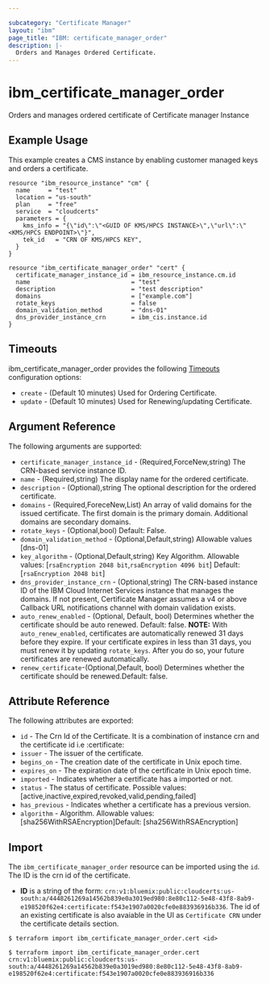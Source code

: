 ```yaml
---

subcategory: "Certificate Manager"
layout: "ibm"
page_title: "IBM: certificate_manager_order"
description: |-
  Orders and Manages Ordered Certificate.
---
```


# ibm\_certificate_manager_order

Orders and manages ordered certificate of Certificate manager Instance

## Example Usage

This example creates a CMS instance by enabling customer managed keys and orders a certificate.
``` hcl
resource "ibm_resource_instance" "cm" {
  name     = "test"
  location = "us-south"
  plan     = "free"
  service  = "cloudcerts"
  parameters = {
    kms_info = "{\"id\":\"<GUID OF KMS/HPCS INSTANCE>\",\"url\":\"<KMS/HPCS ENDPOINT>\"}",
    tek_id   = "CRN OF KMS/HPCS KEY",
  }
}

resource "ibm_certificate_manager_order" "cert" {
  certificate_manager_instance_id = ibm_resource_instance.cm.id
  name                            = "test"
  description                     = "test description"
  domains                         = ["example.com"]
  rotate_keys                     = false
  domain_validation_method        = "dns-01"
  dns_provider_instance_crn       = ibm_cis.instance.id
}
```

## Timeouts

ibm_certificate_manager_order provides the following [Timeouts](https://www.terraform.io/docs/configuration/resources.html#timeouts) configuration options:

* `create` - (Default 10 minutes) Used for Ordering Certificate.
* `update` - (Default 10 minutes) Used for Renewing/updating Certificate.

## Argument Reference

The following arguments are supported:

* `certificate_manager_instance_id` - (Required,ForceNew,string) The CRN-based service instance ID.
* `name` - (Required,string) The display name for the ordered certificate.
* `description` - (Optional),string The optional description for the ordered certificate.
* `domains` - (Required,ForeceNew,List) An array of valid domains for the issued certificate. The first domain is the primary domain. Additional domains are secondary domains.
* `rotate_keys` - (Optional,bool) Default: False.
* `domain_validation_method` - (Optional,Default,string) Allowable values [dns-01]
* `key_algorithm` - (Optional,Default,string) Key Algorithm. Allowable values: [`rsaEncryption 2048 bit`,`rsaEncryption 4096 bit`] Default: [`rsaEncryption 2048 bit`]
* `dns_provider_instance_crn` - (Optional,string) The CRN-based instance ID of the IBM Cloud Internet Services instance that manages the domains. If not present, Certificate Manager assumes a v4 or above Callback URL notifications channel with domain validation exists.
* `auto_renew_enabled` - (Optional, Default, bool) Determines whether the certificate should be auto renewed. Default: false.
    **NOTE:** With `auto_renew_enabled`, certificates are automatically renewed 31 days before they expire. If your certificate expires in less than 31 days, you must renew it by updating `rotate_keys`. After you do so, your future certificates are renewed automatically.
* `renew_certificate`-(Optional,Default, bool) Determines whether the certificate should be renewed.Default: false.

## Attribute Reference

The following attributes are exported:

* `id` - The Crn Id of the Certificate. It is a combination of instance crn and the certificate id i.e <instance crn>:certificate:<certID>
* `issuer` - The issuer of the certificate.
* `begins_on` - The creation date of the certificate in Unix epoch time.
* `expires_on` - The expiration date of the certificate in Unix epoch time.
* `imported` - Indicates whether a certificate has a imported or not.
* `status` - The status of certificate. Possible values: [active,inactive,expired,revoked,valid,pending,failed]
* `has_previous` - Indicates whether a certificate has a previous version.
* `algorithm` - Algorithm. Allowable values: [sha256WithRSAEncryption]Default: [sha256WithRSAEncryption]

## Import

The `ibm_certificate_manager_order` resource can be imported using the `id`. The ID is the crn id of the certificate.
* **ID** is a string of the form: `crn:v1:bluemix:public:cloudcerts:us-south:a/4448261269a14562b839e0a3019ed980:8e80c112-5e48-43f8-8ab9-e198520f62e4:certificate:f543e1907a0020cfe0e883936916b336`. The id of an existing certificate is also avaiable in the UI as `Certificate CRN` under the certificate details section.

```
$ terraform import ibm_certificate_manager_order.cert <id>

$ terraform import ibm_certificate_manager_order.cert crn:v1:bluemix:public:cloudcerts:us-south:a/4448261269a14562b839e0a3019ed980:8e80c112-5e48-43f8-8ab9-e198520f62e4:certificate:f543e1907a0020cfe0e883936916b336